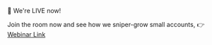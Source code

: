 🎥 We\'re LIVE now\!

Join the room now and see how we sniper\-grow small accounts\, 👉 [Webinar Link](%links%)
